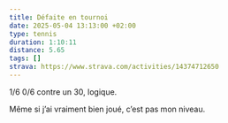 ```yaml
---
title: Défaite en tournoi
date: 2025-05-04 13:13:00 +02:00
type: tennis
duration: 1:10:11
distance: 5.65
tags: []
strava: https://www.strava.com/activities/14374712650
---
```


1/6 0/6 contre un 30, logique.

Même si j’ai vraiment bien joué, c’est pas mon niveau.
